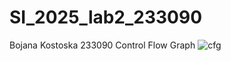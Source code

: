 # SI_2025_lab2_233090
Bojana Kostoska 233090
Control Flow Graph
![cfg](https://github.com/user-attachments/assets/8f554ab4-9d46-486b-aa98-839c43369985)

